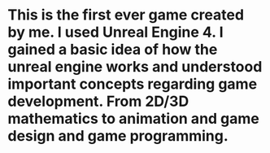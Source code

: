 # This is the first ever game created by me. I used Unreal Engine 4. I gained a basic idea of how the unreal engine works and understood important concepts regarding game development. From 2D/3D mathematics to animation and game design and game programming.
